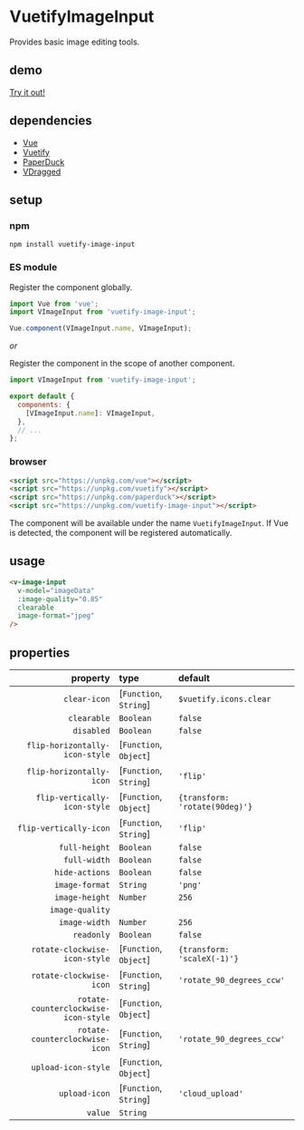 # VuetifyImageInput

Provides basic image editing tools.

## demo

[Try it out!](https://seregpie.github.io/VuetifyImageInput/)

## dependencies

- [Vue](https://github.com/vuejs/vue)
- [Vuetify](https://github.com/vuetifyjs/vuetify)
- [PaperDuck](https://github.com/SeregPie/PaperDuck)
- [VDragged](https://github.com/zhanziyang/v-dragged)

## setup

### npm

```shell
npm install vuetify-image-input
```

### ES module

Register the component globally.

```javascript
import Vue from 'vue';
import VImageInput from 'vuetify-image-input';

Vue.component(VImageInput.name, VImageInput);
```

*or*

Register the component in the scope of another component.

```javascript
import VImageInput from 'vuetify-image-input';

export default {
  components: {
    [VImageInput.name]: VImageInput,
  },
  // ...
};
```

### browser

```html
<script src="https://unpkg.com/vue"></script>
<script src="https://unpkg.com/vuetify"></script>
<script src="https://unpkg.com/paperduck"></script>
<script src="https://unpkg.com/vuetify-image-input"></script>
```

The component will be available under the name `VuetifyImageInput`. If Vue is detected, the component will be registered automatically.

## usage

```html
<v-image-input
  v-model="imageData"
  :image-quality="0.85"
  clearable
  image-format="jpeg"
/>
```

## properties

| property | type | default |
| ---: | :--- | :--- |
| `clear-icon` | [`Function`, `String`] | `$vuetify.icons.clear` |
| `clearable` | `Boolean` | `false` |
| `disabled` | `Boolean` | `false` |
| `flip-horizontally-icon-style` | [`Function`, `Object`] | |
| `flip-horizontally-icon` | [`Function`, `String`] | `'flip'` |
| `flip-vertically-icon-style` | [`Function`, `Object`] | `{transform: 'rotate(90deg)'}` |
| `flip-vertically-icon` | [`Function`, `String`] | `'flip'` |
| `full-height` | `Boolean` | `false` |
| `full-width` | `Boolean` | `false` |
| `hide-actions` | `Boolean` | `false` |
| `image-format` | `String` | `'png'` |
| `image-height` | `Number` | `256` |
| `image-quality` | | |
| `image-width` | `Number` | `256` |
| `readonly` | `Boolean` | `false` |
| `rotate-clockwise-icon-style` | [`Function`, `Object`] | `{transform: 'scaleX(-1)'}` |
| `rotate-clockwise-icon` | [`Function`, `String`] | `'rotate_90_degrees_ccw'` |
| `rotate-counterclockwise-icon-style` | [`Function`, `Object`] | |
| `rotate-counterclockwise-icon` | [`Function`, `String`] | `'rotate_90_degrees_ccw'` |
| `upload-icon-style` | [`Function`, `Object`] | |
| `upload-icon` | [`Function`, `String`] | `'cloud_upload'` |
| `value` | `String` | |
